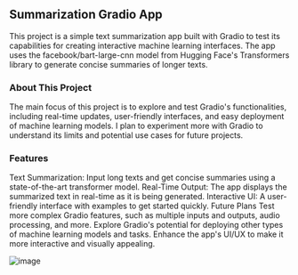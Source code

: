 ## Summarization Gradio App
This project is a simple text summarization app built with Gradio to test its capabilities for creating interactive machine learning interfaces. The app uses the facebook/bart-large-cnn model from Hugging Face's Transformers library to generate concise summaries of longer texts.

### About This Project
The main focus of this project is to explore and test Gradio's functionalities, including real-time updates, user-friendly interfaces, and easy deployment of machine learning models. I plan to experiment more with Gradio to understand its limits and potential use cases for future projects.

### Features
Text Summarization: Input long texts and get concise summaries using a state-of-the-art transformer model.
Real-Time Output: The app displays the summarized text in real-time as it is being generated.
Interactive UI: A user-friendly interface with examples to get started quickly.
Future Plans
Test more complex Gradio features, such as multiple inputs and outputs, audio processing, and more.
Explore Gradio's potential for deploying other types of machine learning models and tasks.
Enhance the app's UI/UX to make it more interactive and visually appealing.

![image](https://github.com/user-attachments/assets/9803b66c-b7f9-4f85-b687-7b1f0bcafd1b)
